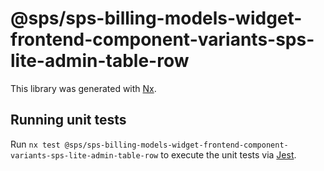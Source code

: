 # @sps/sps-billing-models-widget-frontend-component-variants-sps-lite-admin-table-row

This library was generated with [Nx](https://nx.dev).

## Running unit tests

Run `nx test @sps/sps-billing-models-widget-frontend-component-variants-sps-lite-admin-table-row` to execute the unit tests via [Jest](https://jestjs.io).
